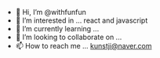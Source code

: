 - 👋 Hi, I’m @withfunfun
- 👀 I’m interested in ... react and javascript
- 🌱 I’m currently learning ...
- 💞️ I’m looking to collaborate on ...
- 📫 How to reach me ... kunstji@naver.com

<!---
withfunfun/withfunfun is a ✨ special ✨ repository because its `README.md` (this file) appears on your GitHub profile.
You can click the Preview link to take a look at your changes.
--->
